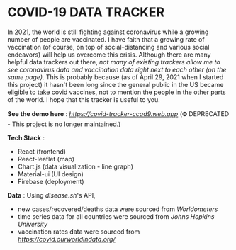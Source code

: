 # COVID-19 DATA TRACKER

In 2021, the world is still fighting against coronavirus while a growing number of people are vaccinated. I have faith that a growing rate of vaccination (of course, on top of social-distancing and various social endeavors) will help us overcome this crisis.
Although there are many helpful data trackers out there, _not many of existing trackers allow me to see coronavirus data and vaccination data right next to each other (on the same page)_.
This is probably because (as of April 29, 2021 when I started this project) it hasn't been long since the general public in the US became eligible to take covid vaccines, not to mention the people in the other parts of the world.
I hope that this tracker is useful to you.

**See the demo here** : *https://covid-tracker-ccad9.web.app*
(⛔️ DEPRECATED - This project is no longer maintained.)

**Tech Stack** :

- React (frontend)
- React-leaflet (map)
- Chart.js (data visualization - line graph)
- Material-ui (UI design)
- Firebase (deployment)

**Data** : Using _disease.sh_'s API,

- new cases/recovered/deaths data were sourced from _Worldometers_
- time series data for all countries were sourced from _Johns Hopkins University_
- vaccination rates data were sourced from *https://covid.ourworldindata.org/*
